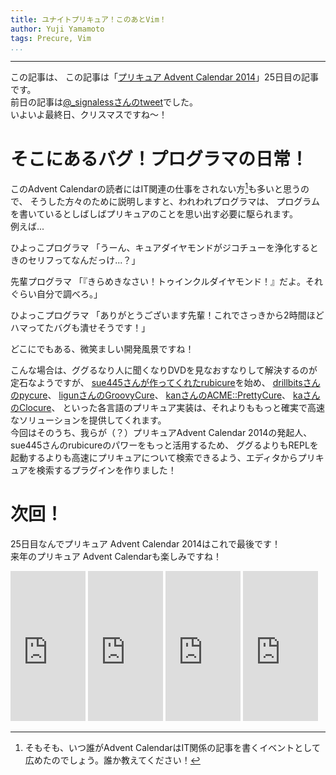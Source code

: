 ```yaml
---
title: ユナイトプリキュア！このあとVim！
author: Yuji Yamamoto
tags: Precure, Vim
...
```

---

この記事は、
この記事は「[プリキュア Advent Calendar 2014](http://www.adventar.org/calendars/328)」25日目の記事です。 \
前日の記事は[@\_signalessさんのtweet](https://twitter.com/_signaless/status/547539130557534209)でした。 \
いよいよ最終日、クリスマスですね～！

# そこにあるバグ！プログラマの日常！

このAdvent Calendarの読者にはIT関連の仕事をされない方[^origin]も多いと思うので、
そうした方々のために説明しますと、われわれプログラマは、
プログラムを書いているとしばしばプリキュアのことを思い出す必要に駆られます。 \
例えば...

[^origin]: そもそも、いつ誰がAdvent CalendarはIT関係の記事を書くイベントとして広めたのでしょう。誰か教えてください！

ひよっこプログラマ 「うーん、キュアダイヤモンドがジコチューを浄化するときのセリフってなんだっけ...？」

先輩プログラマ 「『きらめきなさい！トゥインクルダイヤモンド！』だよ。それぐらい自分で調べろ。」

ひよっこプログラマ 「ありがとうございます先輩！これでさっきから2時間ほどハマってたバグも潰せそうです！」

どこにでもある、微笑ましい開発風景ですね！

こんな場合は、ググるなり人に聞くなりDVDを見なおすなりして解決するのが定石なようですが、
[sue445さんが作ってくれたrubicure](https://github.com/sue445/rubicure)を始め、
[drillbitsさんのpycure](https://github.com/drillbits/pycure)、
[ligunさんのGroovyCure](http://blog.ligun.net/2014/12/cure_advent_2014_01/)、
[kanさんのACME::PrettyCure](http://perl-users.jp/articles/advent-calendar/2010/acme/6)、
[kaさんのClocure](https://gist.github.com/kaosf/67639b8a7d33cd0d14ff)、
といった各言語のプリキュア実装は、それよりももっと確実で高速なソリューションを提供してくれます。 \
今回はそのうち、我らが（？）プリキュアAdvent Calendar 2014の発起人、sue445さんのrubicureのパワーをもっと活用するため、
ググるよりもREPLを起動するよりも高速にプリキュアについて検索できるよう、エディタからプリキュアを検索するプラグインを作りました！

# 次回！

25日目なんでプリキュア Advent Calendar 2014はこれで最後です！ \
来年のプリキュア Advent Calendarも楽しみですね！

<iframe src="http://rcm-fe.amazon-adsystem.com/e/cm?lt1=_blank&bc1=000000&IS2=1&bg1=FFFFFF&fc1=000000&lc1=0000FF&t=poe02-22&o=9&p=8&l=as4&m=amazon&f=ifr&ref=ss_til&asins=B00O0G4NB2" style="width:120px;height:240px;" scrolling="no" marginwidth="0" marginheight="0" frameborder="0"></iframe>
<iframe src="http://rcm-fe.amazon-adsystem.com/e/cm?lt1=_blank&bc1=000000&IS2=1&bg1=FFFFFF&fc1=000000&lc1=0000FF&t=poe02-22&o=9&p=8&l=as4&m=amazon&f=ifr&ref=ss_til&asins=4774166340" style="width:120px;height:240px;" scrolling="no" marginwidth="0" marginheight="0" frameborder="0"></iframe>
<iframe src="http://rcm-fe.amazon-adsystem.com/e/cm?lt1=_blank&bc1=000000&IS2=1&bg1=FFFFFF&fc1=000000&lc1=0000FF&t=poe02-22&o=9&p=8&l=as4&m=amazon&f=ifr&ref=ss_til&asins=B00HWLJI3U" style="width:120px;height:240px;" scrolling="no" marginwidth="0" marginheight="0" frameborder="0"></iframe>
<iframe src="http://rcm-fe.amazon-adsystem.com/e/cm?lt1=_blank&bc1=000000&IS2=1&bg1=FFFFFF&fc1=000000&lc1=0000FF&t=poe02-22&o=9&p=8&l=as4&m=amazon&f=ifr&ref=ss_til&asins=4774147958" style="width:120px;height:240px;" scrolling="no" marginwidth="0" marginheight="0" frameborder="0"></iframe>

